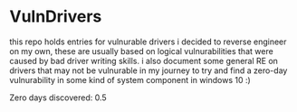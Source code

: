# VulnDrivers
this repo holds entries for vulnurable drivers i decided to reverse engineer on my own, these are usually based on logical vulnurabilities that were caused by bad driver writing skills. i also document some general RE on drivers that may not be vulnurable in my journey to try and find a zero-day vulnurability in
some kind of system component in windows 10 :)

Zero days discovered: 0.5
